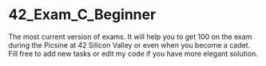 # 42_Exam_C_Beginner

The most current version of exams. It will help you to get 100 on the exam during the Picsine at 42 Silicon Valley or even when you become a cadet. Fill free to add new tasks or edit my code if you have more elegant solution.

